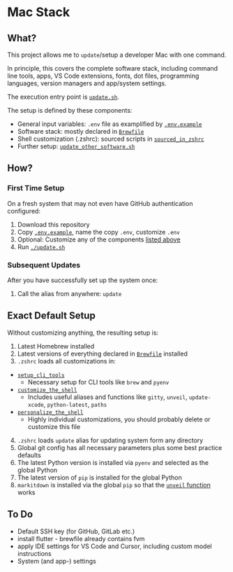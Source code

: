 # Mac Stack

## What?

This project allows me to `update`/setup a developer Mac with one command.

In principle, this covers the complete software stack, including command line tools, apps, VS Code extensions, fonts, dot files, programming languages, version managers and app/system settings.

The execution entry point is [`update.sh`](update.sh).

The setup is defined by these components:
* General input variables: `.env` file as examplified by [`.env.example`](.env.example)
* Software stack: mostly declared in [`Brewfile`](Brewfile)
* Shell customization (.zshrc): sourced scripts in [`sourced_in_zshrc`](scripts/sourced_in_zshrc)
* Further setup: [`update_other_software.sh`](scripts/update_other_software.sh)

## How?

### First Time Setup

On a fresh system that may not even have GitHub authentication configured:

1. Download this repository
2. Copy [`.env.example`](.env.example), name the copy `.env`, customize `.env`
3. Optional: Customize any of the components [listed above](#what)
4. Run [`./update.sh`](update.sh)

### Subsequent Updates

After you have successfully set up the system once:

1. Call the alias from anywhere: `update`

## Exact Default Setup

Without customizing anything, the resulting setup is:

1. Latest Homebrew installed
2. Latest versions of everything declared in [`Brewfile`](Brewfile) installed
3. `.zshrc` loads all customizations in:
  - [`setup_cli_tools`](scripts/sourced_in_zshrc/setup_cli_tools.sh)
    - Necessary setup for CLI tools like `brew` and `pyenv`
  - [`customize_the_shell`](scripts/sourced_in_zshrc/customize_the_shell.sh)
    - Includes useful aliases and functions like `gitty`, `unveil`, `update-xcode`, `python-latest`, `paths`
  - [`personalize_the_shell`](scripts/sourced_in_zshrc/personalize_the_shell.sh)
    - Highly individual customizations, you should probably delete or customize this file
4. `.zshrc` loads `update` alias for updating system form any directory
5. Global git config has all necessary parameters plus some best practice defaults
6. The latest Python version is installed via `pyenv` and selected as the global Python
7. The latest version of `pip` is installed for the global Python
8. `markitdown` is installed via the global `pip` so that the [`unveil` function](scripts/sourced_in_zshrc/customize_the_shell.sh) works

## To Do

* Default SSH key (for GitHub, GitLab etc.)
* install flutter - brewfile already contains fvm
* apply IDE settings for VS Code and Cursor, including custom model instructions
* System (and app-) settings
